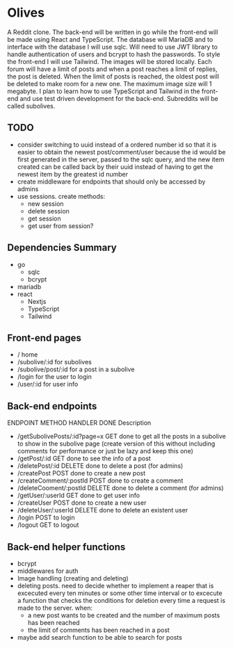 # Olives

A Reddit clone. The back-end will be written in go while the front-end will be made using React and TypeScript. The database will MariaDB and to interface with the database I will use sqlc. Will need to use JWT library to handle authentication of users and bcrypt to hash the passwords. To style the front-end I will use Tailwind. The images will be stored locally. Each forum will have a limit of posts and when a post reaches a limit of replies, the post is deleted. When the limit of posts is reached, the oldest post will be deleted to make room for a new one. The maximum image size will 1 megabyte. I plan to learn how to use TypeScript and Tailwind in the front-end and use test driven development for the back-end. Subreddits will be called subolives.

## TODO

- consider switching to uuid instead of a ordered number id so that it is easier to obtain the newest post/comment/user because the id would be first generated in the server, passed to the sqlc query, and the new item created can be called back by their uuid instead of having to get the newest item by the greatest id number
- create middleware for endpoints that should only be accessed by admins
- use sessions. create methods:
	- new session
	- delete session
	- get session
	- get user from session?

## Dependencies Summary

- go
	- sqlc
	- bcrypt
- mariadb
- react
	- Nextjs
	- TypeScript
	- Tailwind

## Front-end pages

- /                        home
- /subolive/:id            for subolives
- /subolive/post/:id       for a post in a subolive
- /login                   for the user to login
- /user/:id                for user info

## Back-end endpoints

   ENDPOINT                        METHOD   HANDLER  DONE   Description

- /getSubolivePosts/:id?page=x     GET       done            to get all the posts in a subolive to show in the subolive page (create version of this without including comments for performance or just be lazy and keep this one)
- /getPost/:id                     GET       done            to see the info of a post
- /deletePost/:id                  DELETE    done            to delete a post (for admins)
- /createPost                      POST      done            to create a new post
- /createComment/:postId           POST      done            to create a comment
- /deleteCooment/:postId           DELETE    done            to delete a comment (for admins)
- /getUser/:userId                 GET       done            to get user info
- /createUser                      POST      done            to create a new user
- /deleteUser/:userId              DELETE    done            to delete an existent user
- /login                           POST                      to login
- /logout                          GET                       to logout

## Back-end helper functions

- bcrypt
- middlewares for auth
- Image handling (creating and deleting)
- deleting posts. need to decide whether to implement a reaper that is excecuted every ten minutes or some other time interval or to excecute a function that checks the conditions for deletion every time a request is made to the server. when:
	- a new post wants to be created and the number of maximum posts has been reached
	- the limit of comments has been reached in a post
- maybe add search function to be able to search for posts









